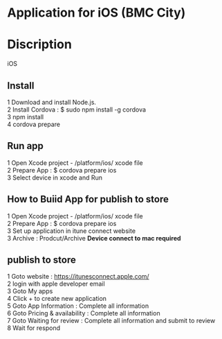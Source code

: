 # Application for iOS (BMC City)

# Discription
iOS

## Install
1 Download and install Node.js.<br/>
2 Install Cordova : $ sudo npm install -g cordova<br/>
3 npm install<br/>
4 cordova prepare<br/>

## Run app 
1 Open Xcode project - /platform/ios/ xcode file<br/>
2 Prepare App : $ cordova prepare ios<br/>
3 Select device in xcode and Run<br/>

## How to Buiid  App for publish to store
1 Open Xcode project - /platform/ios/ xcode file<br/>
2 Prepare App : $ cordova prepare ios<br/>
3 Set up application in itune connect website<br/>
3 Archive : Prodcut/Archive **Device connect to mac required**<br/>

## publish to store
1 Goto website : https://itunesconnect.apple.com/<br/>
2 login with apple developer email<br/>
3 Goto My apps<br/>
4 Click + to create new application<br/>
5 Goto App Information : Complete all information<br/>
6 Goto Pricing & availability : Complete all information<br/>
7 Goto Waiting for review : Complete all information and submit to review<br/>
8 Wait for respond<br/>







